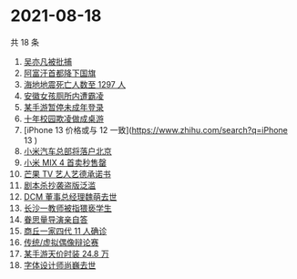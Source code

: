 # 2021-08-18

共 18 条

<!-- BEGIN -->
<!-- 最后更新时间 Wed Aug 18 2021 04:13:23 GMT+0800 (China Standard Time) -->

1. [吴亦凡被批捕](https://www.zhihu.com/search?q=吴亦凡)
1. [阿富汗首都降下国旗](https://www.zhihu.com/search?q=阿富汗)
1. [海地地震死亡人数至 1297 人](https://www.zhihu.com/search?q=海地地震)
1. [安徽女孩厕所内遭霸凌](https://www.zhihu.com/search?q=校园暴力)
1. [某手游暂停未成年登录](https://www.zhihu.com/search?q=光与夜之恋)
1. [十年校园欺凌做成桌游](https://www.zhihu.com/search?q=桌游)
1. [iPhone 13 价格或与 12 一致](https://www.zhihu.com/search?q=iPhone 13 )
1. [小米汽车总部将落户北京](https://www.zhihu.com/search?q=小米汽车)
1. [小米 MIX 4 首卖秒售罄](https://www.zhihu.com/search?q=小米mix4)
1. [芒果 TV 艺人艺德承诺书](https://www.zhihu.com/search?q=艺德承诺书)
1. [剧本杀抄袭盗版泛滥](https://www.zhihu.com/search?q=剧本杀)
1. [DCM 董事总经理魏萌去世](https://www.zhihu.com/search?q=魏萌)
1. [长沙一教师被指猥亵学生](https://www.zhihu.com/search?q=长郡中学)
1. [眷思量导演亲自答](https://www.zhihu.com/search?q=眷思量)
1. [商丘一家四代 11 人确诊](https://www.zhihu.com/search?q=商丘疫情)
1. [传统/虚拟偶像辩论赛](https://www.zhihu.com/search?q=华语辩论世界杯)
1. [某手游天价时装 24.8 万](https://www.zhihu.com/search?q=一梦江湖)
1. [字体设计师尚巍去世](https://www.zhihu.com/search?q=尚巍)

<!-- END -->
